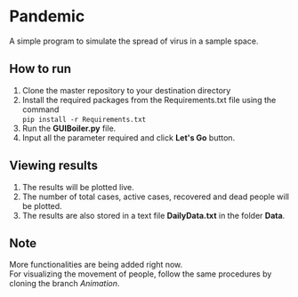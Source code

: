 # Pandemic
A simple program to simulate the spread of virus in a sample space.

## How to run
1. Clone the master repository to your destination directory
2. Install the required packages from the Requirements.txt file using the command \
`pip install -r Requirements.txt`
3. Run the __GUIBoiler.py__ file.
4. Input all the parameter required and click __Let's Go__ button.

## Viewing results
1. The results will be plotted live.
2. The number of total cases, active cases, recovered and dead people will be plotted.
3. The results are also stored in a text file __DailyData.txt__ in the folder __Data__.

## Note
More functionalities are being added right now.\
For visualizing the movement of people, follow the same procedures by cloning the branch _Animation_. 
